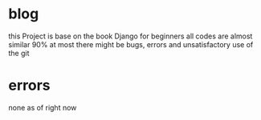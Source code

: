 # blog
this Project is base on the book Django for beginners
all codes are almost similar 90% at most
there might be bugs, errors and unsatisfactory use of the git
# errors
none as of right now

